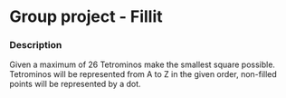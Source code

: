 # Group project - Fillit

### Description

Given a maximum of 26 Tetrominos make the smallest square possible.
Tetrominos will be represented from A to Z in the given order, non-filled points will be represented by a dot.
